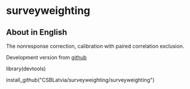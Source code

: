 # surveyweighting

## About in English

The nonresponse correction, calibration with paired correlation exclusion.

Development version from [github](https://github.com/CSBLatvia/surveyweighting)


library(devtools)

install_github("CSBLatvia/surveyweighting/surveyweighting")

